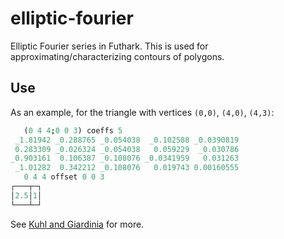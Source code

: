 # elliptic-fourier

Elliptic Fourier series in Futhark. This is used for
approximating/characterizing contours of polygons.

## Use

As an example, for the triangle with vertices `(0,0)`, `(4,0)`, `(4,3)`:

```j
   (0 4 4;0 0 3) coeffs 5
 _1.81942 _0.288765 _0.054038  _0.102588 _0.0390819
 0.283309 _0.026324 _0.054038   0.059229  _0.030786
_0.903161  0.106387 _0.108076 _0.0341959   0.031263
 _1.01282  0.342212 _0.108076   0.019743 0.00160555
   0 4 4 offset 0 0 3
┌───┬─┐
│2.5│1│
└───┴─┘
```

See [Kuhl and
Giardinia](http://www.sci.utah.edu/~gerig/CS7960-S2010/handouts/Kuhl-Giardina-CGIP1982.pdf)
for more.
